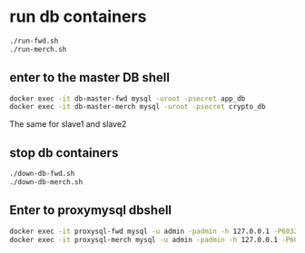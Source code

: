 

# run db containers
```bash
./run-fwd.sh
./run-merch.sh
```
## enter to the master DB shell
```bash
docker exec -it db-master-fwd mysql -uroot -psecret app_db
docker exec -it db-master-merch mysql -uroot -psecret crypto_db
```
The same for slave1 and slave2


## stop db containers
```bash
./down-db-fwd.sh
./down-db-merch.sh
```

## Enter to proxymysql dbshell
```bash
docker exec -it proxysql-fwd mysql -u admin -padmin -h 127.0.0.1 -P6032 --prompt 'ProxySQL Admin> '
docker exec -it proxysql-merch mysql -u admin -padmin -h 127.0.0.1 -P6032 --prompt 'ProxySQL Admin> '
```